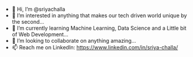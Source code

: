 - 👋 Hi, I’m @sriyachalla
- 👀 I’m interested in anything that makes our tech driven world unique by the second...
- 🌱 I’m currently learning Machine Learning, Data Science and a Little bit of Web Development...
- 💞️ I’m looking to collaborate on anything amazing...
- 📫 Reach me on LinkedIn: https://www.linkedin.com/in/sriya-challa/

<!---
sriyachalla/sriyachalla is a ✨ special ✨ repository because its `README.md` (this file) appears on your GitHub profile.
You can click the Preview link to take a look at your changes.
--->

